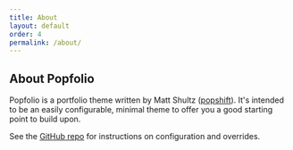 ```yaml
---
title: About
layout: default
order: 4
permalink: /about/
---
```


## About Popfolio

Popfolio is a portfolio theme written by Matt Shultz ([popshift](https://github.com/popshift)). It's intended to be an easily configurable, minimal theme to offer you a good starting point to build upon.

See the [GitHub repo](https://github.com/popshift/popfolio) for instructions on configuration and overrides.
